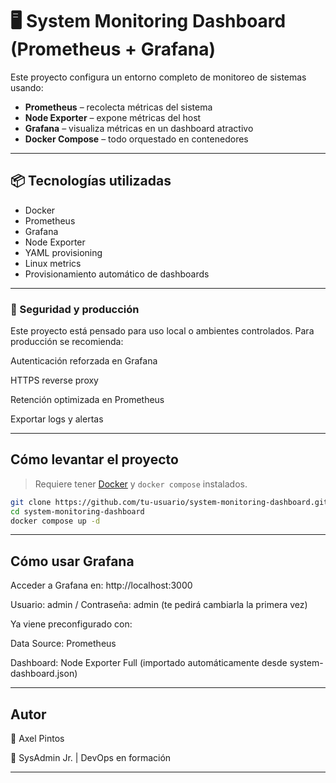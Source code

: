 # 🖥️ System Monitoring Dashboard (Prometheus + Grafana)

Este proyecto configura un entorno completo de monitoreo de sistemas usando:

- **Prometheus** – recolecta métricas del sistema
- **Node Exporter** – expone métricas del host
- **Grafana** – visualiza métricas en un dashboard atractivo
- **Docker Compose** – todo orquestado en contenedores

---

## 📦 Tecnologías utilizadas

- Docker
- Prometheus
- Grafana
- Node Exporter
- YAML provisioning
- Linux metrics
- Provisionamiento automático de dashboards

---

### 🔐 Seguridad y producción

Este proyecto está pensado para uso local o ambientes controlados. Para producción se recomienda:

Autenticación reforzada en Grafana

HTTPS reverse proxy

Retención optimizada en Prometheus

Exportar logs y alertas

---

## Cómo levantar el proyecto

> Requiere tener [Docker](https://www.docker.com/products/docker-desktop/) y `docker compose` instalados.

```bash
git clone https://github.com/tu-usuario/system-monitoring-dashboard.git
cd system-monitoring-dashboard
docker compose up -d
```

---

## Cómo usar Grafana
Acceder a Grafana en: http://localhost:3000

Usuario: admin / Contraseña: admin (te pedirá cambiarla la primera vez)

Ya viene preconfigurado con:

Data Source: Prometheus

Dashboard: Node Exporter Full (importado automáticamente desde system-dashboard.json)

---

## Autor

🧠 Axel Pintos

💼 SysAdmin Jr. | DevOps en formación

---